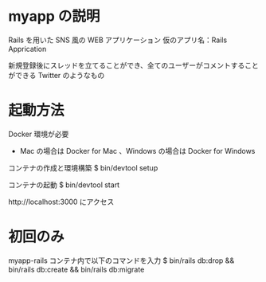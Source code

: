 # myapp の説明
Rails を用いた SNS 風の WEB アプリケーション
仮のアプリ名：Rails Apprication

新規登録後にスレッドを立てることができ、全てのユーザーがコメントすることができる
Twitter のようなもの

# 起動方法
Docker 環境が必要
- Mac の場合は Docker for Mac 、Windows の場合は Docker for Windows

コンテナの作成と環境構築
$ bin/devtool setup

コンテナの起動
$ bin/devtool start

http://localhost:3000 にアクセス

# 初回のみ
myapp-rails コンテナ内で以下のコマンドを入力
$ bin/rails db:drop && bin/rails db:create && bin/rails db:migrate
